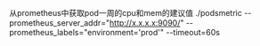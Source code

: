 从prometheus中获取pod一周的cpu和mem的建议值
 
./podsmetric --prometheus_server_addr="http://x.x.x.x:9090/" --prometheus_labels="environment='prod'" --timeout=60s 
